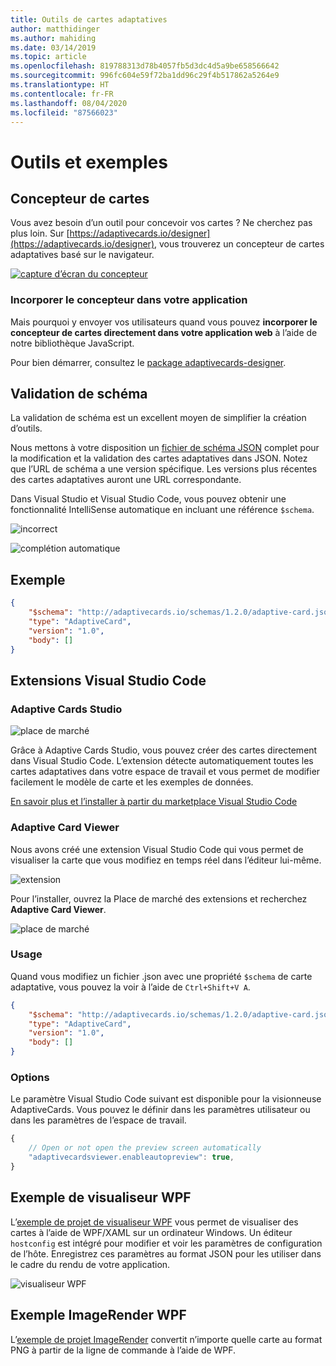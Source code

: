 ```yaml
---
title: Outils de cartes adaptatives
author: matthidinger
ms.author: mahiding
ms.date: 03/14/2019
ms.topic: article
ms.openlocfilehash: 819788313d78b4057fb5d3dc4d5a9be658566642
ms.sourcegitcommit: 996fc604e59f72ba1dd96c29f4b517862a5264e9
ms.translationtype: HT
ms.contentlocale: fr-FR
ms.lasthandoff: 08/04/2020
ms.locfileid: "87566023"
---
```

# <a name="tools-and-samples"></a>Outils et exemples

## <a name="card-designer"></a>Concepteur de cartes 

Vous avez besoin d’un outil pour concevoir vos cartes ? Ne cherchez pas plus loin. Sur [https://adaptivecards.io/designer](https://adaptivecards.io/designer), vous trouverez un concepteur de cartes adaptatives basé sur le navigateur.

[![capture d’écran du concepteur](media/tools/designer.jpg)](https://adaptivecards.io/designer)

### <a name="embed-the-designer-into-your-app"></a>Incorporer le concepteur dans votre application

Mais pourquoi y envoyer vos utilisateurs quand vous pouvez **incorporer le concepteur de cartes directement dans votre application web** à l’aide de notre bibliothèque JavaScript. 

Pour bien démarrer, consultez le [package adaptivecards-designer](https://npmjs.com/adaptivecards-designer).

## <a name="schema-validation"></a>Validation de schéma

La validation de schéma est un excellent moyen de simplifier la création d’outils.

Nous mettons à votre disposition un [fichier de schéma JSON](https://adaptivecards.io/schemas/1.2.0/adaptive-card.json) complet pour la modification et la validation des cartes adaptatives dans JSON. Notez que l’URL de schéma a une version spécifique. Les versions plus récentes des cartes adaptatives auront une URL correspondante.

Dans Visual Studio et Visual Studio Code, vous pouvez obtenir une fonctionnalité IntelliSense automatique en incluant une référence `$schema`.

![incorrect](media/tools/invalidjson1.png)

![complétion automatique](media/tools/autocomplete.png)

## <a name="example"></a>Exemple

```json
{
    "$schema": "http://adaptivecards.io/schemas/1.2.0/adaptive-card.json",
    "type": "AdaptiveCard",
    "version": "1.0",
    "body": []
}
```

## <a name="visual-studio-code-extensions"></a>Extensions Visual Studio Code

### <a name="adaptive-cards-studio"></a>**Adaptive Cards Studio**

![place de marché](https://madewithcards.blob.core.windows.net/uploads/29bb3d02-2158-40b8-8420-4dd1f15da34c-acstudio.png)

Grâce à Adaptive Cards Studio, vous pouvez créer des cartes directement dans Visual Studio Code. L’extension détecte automatiquement toutes les cartes adaptatives dans votre espace de travail et vous permet de modifier facilement le modèle de carte et les exemples de données.

[En savoir plus et l’installer à partir du marketplace Visual Studio Code](https://marketplace.visualstudio.com/items?itemName=madewithcardsio.adaptivecardsstudiobeta)


### <a name="adaptive-card-viewer"></a>**Adaptive Card Viewer**

Nous avons créé une extension Visual Studio Code qui vous permet de visualiser la carte que vous modifiez en temps réel dans l’éditeur lui-même. 

![extension](media/tools/vscode-extension.png)

Pour l’installer, ouvrez la Place de marché des extensions et recherchez **Adaptive Card Viewer**.

![place de marché](media/tools/vscode-extension-marketplace.png)

### <a name="usage"></a>Usage

Quand vous modifiez un fichier .json avec une propriété `$schema` de carte adaptative, vous pouvez la voir à l’aide de `Ctrl+Shift+V A`.
```json
{
    "$schema": "http://adaptivecards.io/schemas/1.2.0/adaptive-card.json",
    "type": "AdaptiveCard",
    "version": "1.0",
    "body": []
}
```

### <a name="options"></a>Options

Le paramètre Visual Studio Code suivant est disponible pour la visionneuse AdaptiveCards. Vous pouvez le définir dans les paramètres utilisateur ou dans les paramètres de l’espace de travail.

```js
{
    // Open or not open the preview screen automatically
    "adaptivecardsviewer.enableautopreview": true,
}
```

## <a name="wpf-visualizer-sample"></a>Exemple de visualiseur WPF

L’[exemple de projet de visualiseur WPF](https://github.com/Microsoft/AdaptiveCards/tree/master/source/dotnet/Samples/WPFVisualizer) vous permet de visualiser des cartes à l’aide de WPF/XAML sur un ordinateur Windows.  Un éditeur `hostconfig` est intégré pour modifier et voir les paramètres de configuration de l’hôte. Enregistrez ces paramètres au format JSON pour les utiliser dans le cadre du rendu de votre application.

![visualiseur WPF](media/tools/wpfvisualizer.png)

## <a name="wpf-imagerender-sample"></a>Exemple ImageRender WPF

L’[exemple de projet ImageRender](https://github.com/Microsoft/AdaptiveCards/tree/master/source/dotnet/Samples/AdaptiveCards.Sample.ImageRender) convertit n’importe quelle carte au format PNG à partir de la ligne de commande à l’aide de WPF. 
